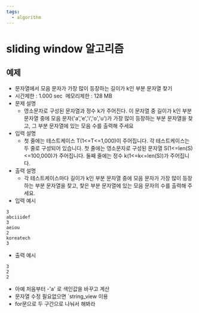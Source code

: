 ```yaml
---
tags:
  - algorithm
---
```


# sliding window 알고리즘

## 예제 

-  문자열에서 모음 문자가 가장 많이 등장하는 길이가 k인 부분 문자열 찾기
- 시간제한 : 1.000 sec  메모리제한 : 128 MB  
- 문제 설명
	- 영소문자로 구성된 문자열과 정수 k가 주어진다. 이 문자열 중 길이가 k인 부분 문자열 중에 모음 문자('a','e','i','o','u')가 가장 많이 등장하는 부분 문자열을 찾고, 그 부분 문자열에 있는 모음 수를 출력해 주세요
- 입력 설명
	- 첫 줄에는 테스트케이스 T(1<=T<=1,000)이 주어집니다. 각 테스트케이스는 두 줄로 구성되어 있습니다. 첫 줄에는 영소문자로 구성된 문자열 S(1<=len(S)<=100,000)가 주어집니다. 둘째 줄에는 정수 k(1<=k<=len(S))가 주어집니다.
- 출력 설명
	- 각 테스트케이스마다 길이가 k인 부분 문자열 중에 모음 문자가 가장 많이 등장하는 부분 문자열을 찾고, 찿은 부분 문자열에 있는 모음 문자의 수를 출력해 주세요.
-  입력 예시
```
3
abciiidef
3
aeiou
2
koreatech
3
```
- 출력 예시
```
3
2
2
```


- 아예 처음부터 -'a' 로 색인값을 바꾸고 계산
- 문자열 수정 필요없으면 `string_view  이용
- for문으로 두 구간으로 나눠서 해봐라